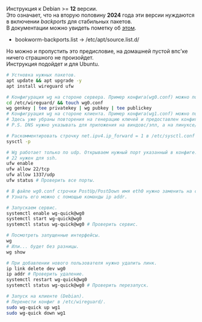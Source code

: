 Инструкция к Debian >= **12** версии. \
Это означает, что на вторую половину **2024** года эти версии нуждаются в включении *backports* для стабильных пакетов. \
В документации можно увидеть пометку об [этом](https://www.wireguard.com/install/).
* bookworm-backports.list -> /etc/apt/source.list.d/

Но можно и пропустить это предисловие, на домашней пустой впс'ке ничего страшного не произойдет. \
Инструкция подойдет и для Ubuntu.

```bash
# Устновка нужных пакетов.
apt update && apt upgrade -y
apt install wireguard ufw

# Конфигурация wg на стороне сервера. Пример конфига(wg0.conf) можно посмотреть в текущей папке.
cd /etc/wireguard/ && touch wg0.conf
wg genkey | tee privatekey | wg pubkey | tee publickey
# Конфигруация wg на стороне клиента. Пример конфига(wg1.conf) можно посмотреть в текущей папке.
# Здесь уже убраны повторения на генерацию ключей и предоставлен конфиг и как он должен выглядеть.
# P.S. DNS нужно указывать для приложения на виндовс/эпл, а на линуксе/андроиде нет.

# Раскомментировать строчку net.ipv4.ip_forward = 1 в /etc/sysctl.conf и проверить.
sysctl -p

# Wg работает только по udp. Открываем нужный порт указанный в конфиге.
# 22 нужен для ssh.
ufw enable
ufw allow 22/tcp
ufw allow 1337/udp
ufw status # Проверить все порты.

# В файле wg0.conf строчки PostUp/PostDown имя eth0 нужно заменить на свое.
# Узнать его можно с помощью команды ip addr.

# Запускаем сервис.
systemctl enable wg-quick@wg0
systemctl start wg-quick@wg0
systemctl status wg-quick@wg0 # Проверить сервис.

# Посмотреть запущенные интерфейсы.
wg
# Или... будет без разницы.
wg show

# При добавлении нового пользователя нужно удалить линк.
ip link delete dev wg0
ip addr # Проверить удаление.
systemctl restart wg-quick@wg0
systemctl status wg-quick@wg0 # Проверить перезапуск.

# Запуск на клиенте (Debian).
# Перенести конфиг в /etc/wireguard/.
sudo wg-quick up wg1
sudo wg-quick down wg1
```
